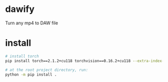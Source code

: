 # dawify
Turn any mp4 to DAW file

# install
```bash
# install torch
pip install torch==2.1.2+cu118 torchvision==0.16.2+cu118 --extra-index-url https://download.pytorch.org/whl/cu118

# at the root project directory, run:
python -m pip install .
```